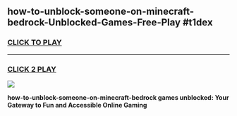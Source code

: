 
## how-to-unblock-someone-on-minecraft-bedrock-Unblocked-Games-Free-Play #t1dex
<h3>
<a href="https://us.freeplayer.one?title=how-to-unblock-someone-on-minecraft-bedrock&ref=9M">CLICK TO PLAY</a></h3>
<hr>

<h3>
<a href="https://us.freeplayer.one?title=how-to-unblock-someone-on-minecraft-bedrock&ref=9M">CLICK 2 PLAY</a>
  
</h3>

<a href="https://us.freeplayer.one?title=how-to-unblock-someone-on-minecraft-bedrock&ref=9M"><img src="https://clearcache.store/games.png"></a>


**how-to-unblock-someone-on-minecraft-bedrock games unblocked: Your Gateway to Fun and Accessible Online Gaming**
